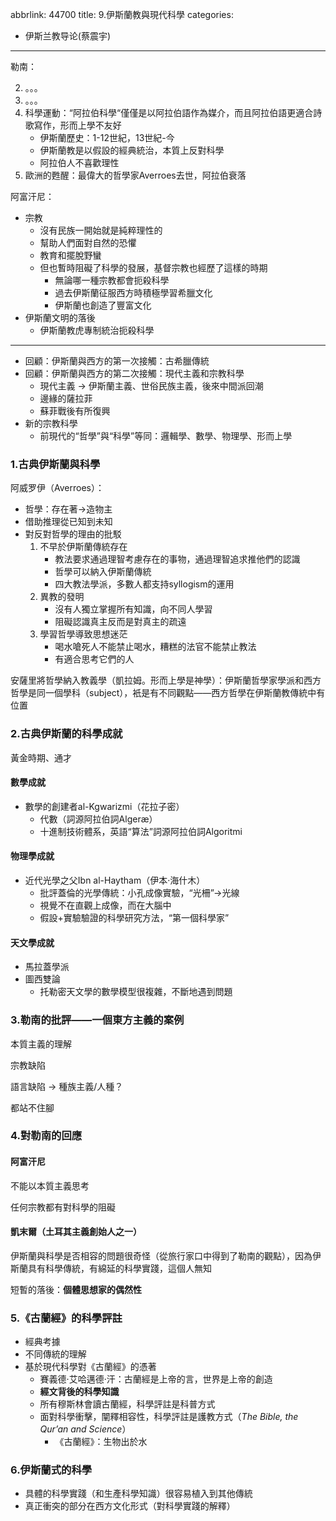 abbrlink: 44700
title: 9.伊斯蘭教與現代科學
categories:
  - 伊斯兰教导论(蔡震宇)
---
勒南：

2. 。。。
3. 。。。
4. 科學運動：“阿拉伯科學“僅僅是以阿拉伯語作為媒介，而且阿拉伯語更適合詩歌寫作，形而上學不友好
	- 伊斯蘭歷史：1-12世紀，13世紀-今
	- 伊斯蘭教是以假設的經典統治，本質上反對科學
	- 阿拉伯人不喜歡理性
1. 歐洲的甦醒：最偉大的哲學家Averroes去世，阿拉伯衰落

阿富汗尼：

- 宗教
	- 沒有民族一開始就是純粹理性的
	- 幫助人們面對自然的恐懼
	- 教育和擺脫野蠻
	- 但也暫時阻礙了科學的發展，基督宗教也經歷了這樣的時期
		- 無論哪一種宗教都會扼殺科學
		- 過去伊斯蘭征服西方時積極學習希臘文化
		- 伊斯蘭也創造了豐富文化
- 伊斯蘭文明的落後
	- 伊斯蘭教虎專制統治扼殺科學

***

- 回顧：伊斯蘭與西方的第一次接觸：古希臘傳統
- 回顧：伊斯蘭與西方的第二次接觸：現代主義和宗教科學
	- 現代主義 → 伊斯蘭主義、世俗民族主義，後來中間派回潮
	- 邊緣的薩拉菲
	- 蘇菲戰後有所復興
- 新的宗教科學
	- 前現代的“哲學”與“科學”等同：邏輯學、數學、物理學、形而上學

### 1.古典伊斯蘭與科學

阿威罗伊（Averroes）：

- 哲學：存在著→造物主
- 借助推理從已知到未知
- 對反對哲學的理由的批駁
	1. 不早於伊斯蘭傳統存在
		- 教法要求通過理智考慮存在的事物，通過理智追求推他們的認識
		- 哲學可以納入伊斯蘭傳統
		- 四大教法學派，多數人都支持syllogism的運用
	1. 異教的發明
		- 沒有人獨立掌握所有知識，向不同人學習
		- 阻礙認識真主反而是對真主的疏遠
	1. 學習哲學導致思想迷茫
		- 喝水嗆死人不能禁止喝水，糟糕的法官不能禁止教法
		- 有適合思考它們的人

安薩里將哲學納入教義學（凱拉姆。形而上學是神學）：伊斯蘭哲學家學派和西方哲學是同一個學科（subject），衹是有不同觀點——西方哲學在伊斯蘭教傳統中有位置

### 2.古典伊斯蘭的科學成就

黃金時期、通才

#### 數學成就

- 數學的創建者al-Kgwarizmi（花拉子密）
	- 代數（詞源阿拉伯詞Algeræ）
	- 十進制技術體系，英語“算法”詞源阿拉伯詞Algoritmi

#### 物理學成就

- 近代光學之父Ibn al-Haytham（伊本·海什木）
	- 批評蓋倫的光學傳統：小孔成像實驗，“光柵”→光線
	- 視覺不在直觀上成像，而在大腦中
	- 假設+實驗驗證的科學研究方法，“第一個科學家”

#### 天文學成就

- 馬拉蓋學派
- 圖西雙論
	- 托勒密天文學的數學模型很複雜，不斷地遇到問題

### 3.勒南的批評——一個東方主義的案例

本質主義的理解

宗教缺陷

語言缺陷 → 種族主義/人種？

都站不住腳

### 4.對勒南的回應

#### 阿富汗尼

不能以本質主義思考

任何宗教都有對科學的阻礙

#### 凱末爾（土耳其主義創始人之一）

伊斯蘭與科學是否相容的問題很奇怪（從旅行家口中得到了勒南的觀點），因為伊斯蘭具有科學傳統，有綿延的科學實踐，這個人無知

短暫的落後：**個體思想家的偶然性**

### 5.《古蘭經》的科學評註

- 經典考據
- 不同傳統的理解
- 基於現代科學對《古蘭經》的憑著
	- 賽義德·艾哈邁德·汗：古蘭經是上帝的言，世界是上帝的創造
	- **經文背後的科學知識**
	- 所有穆斯林會讀古蘭經，科學評註是科普方式
	- 面對科學衝擊，闡釋相容性，科學評註是護教方式（*The Bible, the Qur’an and Science*）
		- 《古蘭經》：生物出於水

### 6.伊斯蘭式的科學

- 具體的科學實踐（和生產科學知識）很容易植入到其他傳統
- 真正衝突的部分在西方文化形式（對科學實踐的解釋）